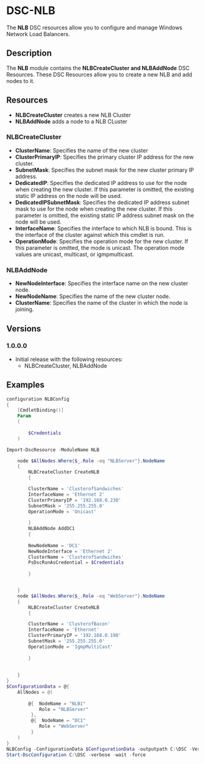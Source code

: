 # DSC-NLB

The **NLB** DSC resources allow you to configure and manage Windows Network Load Balancers.


## Description

The **NLB** module contains the **NLBCreateCluster and NLBAddNode** DSC Resources.
These DSC Resources allow you to create a new NLB and add nodes to it.

## Resources

* **NLBCreateCluster** creates a new NLB Cluster
* **NLBAddNode** adds a node to a NLB CLuster

### **NLBCreateCluster**

* **ClusterName**: Specifies the name of the new cluster
* **ClusterPrimaryIP**: Specifies the primary cluster IP address for the new cluster.
* **SubnetMask**: Specifies the subnet mask for the new cluster primary IP address.
* **DedicatedIP**: Specifies the dedicated IP address to use for the node when creating the new cluster. If this parameter is omitted, the existing static IP address on the node will be used.
* **DedicatedIPSubnetMask**: Specifies the dedicated IP address subnet mask to use for the node when creating the new cluster. If this parameter is omitted, the existing static IP address subnet mask on the node will be used.
* **InterfaceName**: Specifies the interface to which NLB is bound. This is the interface of the cluster against which this cmdlet is run.
* **OperationMode**: Specifies the operation mode for the new cluster. If this parameter is omitted, the mode is unicast. The operation mode values are unicast, multicast, or igmpmulticast.

### NLBAddNode

* **NewNodeInterface**: Specifies the interface name on the new cluster node. 
* **NewNodeName**: Specifies the name of the new cluster node.
* **ClusterName**: Specifies the name of the cluster in which the node is joining.

## Versions

### 1.0.0.0

* Initial release with the following resources:
    * NLBCreateCluster, NLBAddNode


## Examples

```powershell
configuration NLBConfig
{
    [CmdletBinding()]
    Param
    (
        
        $Credentials
    )

Import-DscResource -ModuleName NLB

    node $AllNodes.Where{$_.Role -eq "NLBServer"}.NodeName
    {
        NLBCreateCluster CreateNLB
        {

        ClusterName = 'ClusterofSandwiches'
        InterfaceName = 'Ethernet 2'
        ClusterPrimaryIP = '192.168.0.230'
        SubnetMask = '255.255.255.0'
        OperationMode = 'Unicast'
                  
        }
        NLBAddNode AddDC1
        {
        
        NewNodeName = 'DC1'
        NewNodeInterface = 'Ethernet 2'
        ClusterName = 'ClusterofSandwiches'
        PsDscRunAsCredential = $Credentials
        
        }


    }
    node $AllNodes.Where{$_.Role -eq "WebServer"}.NodeName
    {
        NLBCreateCluster CreateNLB
        {

        ClusterName = 'ClusterofBacon'
        InterfaceName = 'Ethernet'
        ClusterPrimaryIP = '192.168.0.198'
        SubnetMask = '255.255.255.0'
        OperationMode = 'IgmpMultiCast'
                  
        }
    
    
    }
}
$ConfigurationData = @{
    AllNodes = @(
        
        @{  NodeName = "NLB1"
            Role = "NLBServer"
         },
         @{  NodeName = "DC1"
            Role = "WebServer"
         }
    )
}
NLBConfig -ConfigurationData $ConfigurationData -outputpath C:\DSC -Verbose -Credentials (Get-Credential -Message "Credentials are required for adding nodes to NLB CLusters")
Start-DscConfiguration C:\DSC -verbose -wait -force
```

